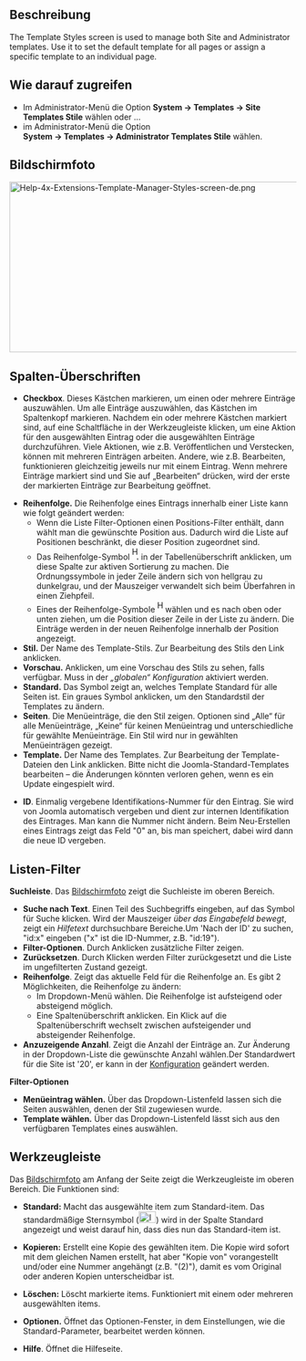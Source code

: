 <!-- Filename: Help4.x:Templates:_Styles / Display title: Templates: Stile -->

## Beschreibung

The Template Styles screen is used to manage both Site and Administrator
templates. Use it to set the default template for all pages or assign a
specific template to an individual page.

## Wie darauf zugreifen

- Im Administrator-Menü die Option **System **→** Templates **→** Site
  Templates Stile** wählen oder ...
- im Administrator-Menü die Option
  **System **→** Templates **→** Administrator Templates Stile** wählen.

## Bildschirmfoto

<img
src="https://docs.joomla.org/images/thumb/b/bc/Help-4x-Extensions-Template-Manager-Styles-screen-de.png/800px-Help-4x-Extensions-Template-Manager-Styles-screen-de.png"
decoding="async"
srcset="https://docs.joomla.org/images/b/bc/Help-4x-Extensions-Template-Manager-Styles-screen-de.png 1.5x"
data-file-width="1200" data-file-height="448" width="800" height="299"
alt="Help-4x-Extensions-Template-Manager-Styles-screen-de.png" />

## Spalten-Überschriften

- **Checkbox**. Dieses Kästchen markieren, um einen oder mehrere
  Einträge auszuwählen. Um alle Einträge auszuwählen, das Kästchen im
  Spaltenkopf markieren. Nachdem ein oder mehrere Kästchen markiert
  sind, auf eine Schaltfläche in der Werkzeugleiste klicken, um eine
  Aktion für den ausgewählten Eintrag oder die ausgewählten Einträge
  durchzuführen. Viele Aktionen, wie z.B. Veröffentlichen und
  Verstecken, können mit mehreren Einträgen arbeiten. Andere, wie z.B.
  Bearbeiten, funktionieren gleichzeitig jeweils nur mit einem Eintrag.
  Wenn mehrere Einträge markiert sind und Sie auf „Bearbeiten“ drücken,
  wird der erste der markierten Einträge zur Bearbeitung geöffnet.

<!-- -->

- **Reihenfolge.** Die Reihenfolge eines Eintrags innerhalb einer Liste
  kann wie folgt geändert werden:
  - Wenn die Liste Filter-Optionen einen Positions-Filter enthält, dann
    wählt man die gewünschte Position aus. Dadurch wird die Liste auf
    Positionen beschränkt, die dieser Position zugeordnet sind.
  - Das Reihenfolge-Symbol <img
    src="https://docs.joomla.org/images/e/ee/Help30-Ordering-colheader-icon.png"
    decoding="async" data-file-width="12" data-file-height="23" width="12"
    height="23" alt="Help30-Ordering-colheader-icon.png" /> in der
    Tabellenüberschrift anklicken, um diese Spalte zur aktiven
    Sortierung zu machen. Die Ordnungssymbole in jeder Zeile ändern sich
    von hellgrau zu dunkelgrau, und der Mauszeiger verwandelt sich beim
    Überfahren in einen Ziehpfeil.
  - Eines der Reihenfolge-Symbole <img
    src="https://docs.joomla.org/images/8/87/Help30-Ordering-colheader-grab-bar-icon.png"
    decoding="async" data-file-width="10" data-file-height="21" width="10"
    height="21" alt="Help30-Ordering-colheader-grab-bar-icon.png" />
    wählen und es nach oben oder unten ziehen, um die Position dieser
    Zeile in der Liste zu ändern. Die Einträge werden in der neuen
    Reihenfolge innerhalb der Position angezeigt.
- **Stil.** Der Name des Template-Stils. Zur Bearbeitung des Stils den
  Link anklicken.
- **Vorschau.** Anklicken, um eine Vorschau des Stils zu sehen, falls
  verfügbar. Muss in der *„globalen“ Konfiguration* aktiviert werden.
- **Standard.** Das Symbol zeigt an, welches Template Standard für alle
  Seiten ist. Ein graues Symbol anklicken, um den Standardstil der
  Templates zu ändern.
- **Seiten**. Die Menüeinträge, die den Stil zeigen. Optionen sind
  „Alle“ für alle Menüeinträge, „Keine“ für keinen Menüeintrag und
  unterschiedliche für gewählte Menüeinträge. Ein Stil wird nur in
  gewählten Menüeinträgen gezeigt.
- **Template.** Der Name des Templates. Zur Bearbeitung der
  Template-Dateien den Link anklicken. Bitte nicht die
  Joomla-Standard-Templates bearbeiten – die Änderungen könnten verloren
  gehen, wenn es ein Update eingespielt wird.

<!-- -->

- **ID**. Einmalig vergebene Identifikations-Nummer für den Eintrag. Sie
  wird von Joomla automatisch vergeben und dient zur internen
  Identifikation des Eintrages. Man kann die Nummer nicht ändern. Beim
  Neu-Erstellen eines Eintrags zeigt das Feld "0" an, bis man speichert,
  dabei wird dann die neue ID vergeben.

## Listen-Filter

**Suchleiste**. Das [Bildschirmfoto](#screenshot) zeigt die Suchleiste
im oberen Bereich.

- **Suche nach Text**. Einen Teil des Suchbegriffs eingeben, auf das
  Symbol für Suche klicken. Wird der Mauszeiger *über das Eingabefeld
  bewegt*, zeigt ein *Hilfetext* durchsuchbare Bereiche.Um 'Nach der ID'
  zu suchen, "id:x" eingeben ("x" ist die ID-Nummer, z.B. "id:19").
- **Filter-Optionen**. Durch Anklicken zusätzliche Filter zeigen.
- **Zurücksetzen**. Durch Klicken werden Filter zurückgesetzt und die
  Liste im ungefilterten Zustand gezeigt.
- **Reihenfolge**. Zeigt das aktuelle Feld für die Reihenfolge an. Es
  gibt 2 Möglichkeiten, die Reihenfolge zu ändern:
  - Im Dropdown-Menü wählen. Die Reihenfolge ist aufsteigend oder
    absteigend möglich.
  - Eine Spaltenüberschrift anklicken. Ein Klick auf die
    Spaltenüberschrift wechselt zwischen aufsteigender und absteigender
    Reihenfolge.
- **Anzuzeigende Anzahl**. Zeigt die Anzahl der Einträge an. Zur
  Änderung in der Dropdown-Liste die gewünschte Anzahl wählen.Der
  Standardwert für die Site ist '20', er kann in der
  [Konfiguration](https://docs.joomla.org/Help4.x:Site_Global_Configuration/de#defaultlistlimit "Special:MyLanguage/Help4.x:Site Global Configuration/de")
  geändert werden.

**Filter-Optionen**

- **Menüeintrag wählen.** Über das Dropdown-Listenfeld lassen sich die
  Seiten auswählen, denen der Stil zugewiesen wurde.
- **Template wählen.** Über das Dropdown-Listenfeld lässt sich aus den
  verfügbaren Templates eines auswählen.

## Werkzeugleiste

Das [Bildschirmfoto](#Bildschirmfoto) am Anfang der Seite zeigt die
Werkzeugleiste im oberen Bereich. Die Funktionen sind:

- **Standard:** Macht das ausgewählte item zum Standard-item. Das
  standardmäßige Sternsymbol
  (<img src="https://docs.joomla.org/images/7/7e/Icon-16-default.png"
  decoding="async" data-file-width="30" data-file-height="20" width="30"
  height="20" alt="Icon-16-default.png" />) wird in der Spalte Standard
  angezeigt und weist darauf hin, dass dies nun das Standard-item ist.

<!-- -->

- **Kopieren:** Erstellt eine Kopie des gewählten item. Die Kopie wird
  sofort mit dem gleichen Namen erstellt, hat aber "Kopie von"
  vorangestellt und/oder eine Nummer angehängt (z.B. "(2)"), damit es
  vom Original oder anderen Kopien unterscheidbar ist.

<!-- -->

- **Löschen:** Löscht markierte items. Funktioniert mit einem oder
  mehreren ausgewählten items.

<!-- -->

- **Optionen.** Öffnet das Optionen-Fenster, in dem Einstellungen, wie
  die Standard-Parameter, bearbeitet werden können.

<!-- -->

- **Hilfe**. Öffnet die Hilfeseite.
